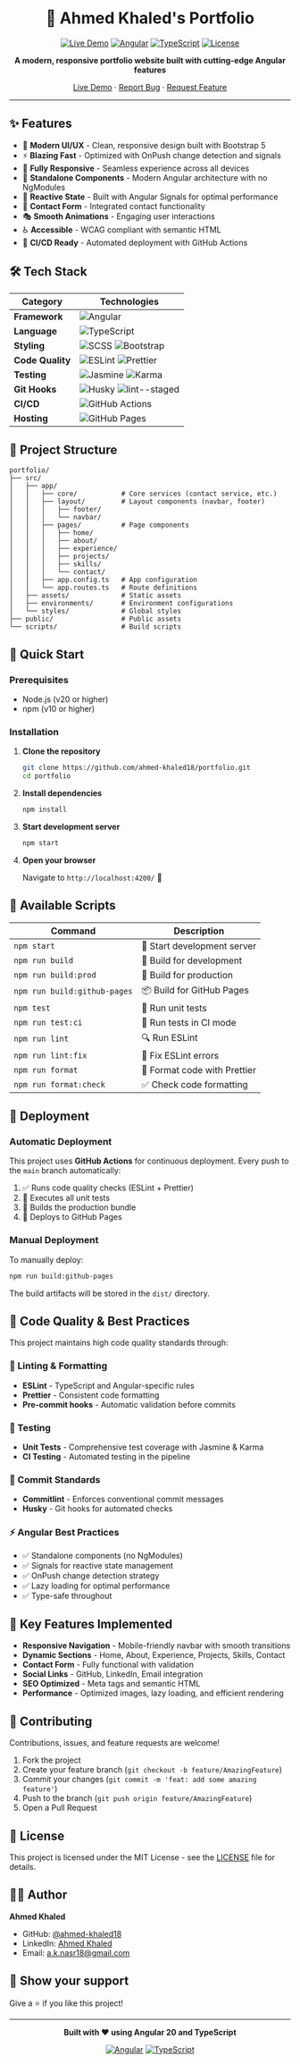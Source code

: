 <div align="center">

# 🚀 Ahmed Khaled's Portfolio

[![Live Demo](https://img.shields.io/badge/Live-Demo-brightgreen?style=for-the-badge&logo=github)](https://ahmedknasr-dev.github.io/portfolio/)
[![Angular](https://img.shields.io/badge/Angular-20.3-DD0031?style=for-the-badge&logo=angular)](https://angular.dev)
[![TypeScript](https://img.shields.io/badge/TypeScript-5.7-3178C6?style=for-the-badge&logo=typescript)](https://www.typescriptlang.org/)
[![License](https://img.shields.io/badge/License-MIT-blue?style=for-the-badge)](LICENSE)

**A modern, responsive portfolio website built with cutting-edge Angular features**

[Live Demo](https://ahmedknasr-dev.github.io/portfolio/) · [Report Bug](https://github.com/ahmedknasr-dev/portfolio/issues) · [Request Feature](https://github.com/ahmedknasr-dev/portfolio/issues)

</div>

---

## ✨ Features

- 🎨 **Modern UI/UX** - Clean, responsive design built with Bootstrap 5
- ⚡ **Blazing Fast** - Optimized with OnPush change detection and signals
- 📱 **Fully Responsive** - Seamless experience across all devices
- 🎯 **Standalone Components** - Modern Angular architecture with no NgModules
- 🔄 **Reactive State** - Built with Angular Signals for optimal performance
- 📧 **Contact Form** - Integrated contact functionality
- 🎭 **Smooth Animations** - Engaging user interactions
- ♿ **Accessible** - WCAG compliant with semantic HTML
- 🚀 **CI/CD Ready** - Automated deployment with GitHub Actions

## 🛠️ Tech Stack

<div align="center">

| Category         | Technologies                                                                                                                               |
| ---------------- | ------------------------------------------------------------------------------------------------------------------------------------------ |
| **Framework**    | ![Angular](https://img.shields.io/badge/Angular-20.3-DD0031?logo=angular)                                                                  |
| **Language**     | ![TypeScript](https://img.shields.io/badge/TypeScript-5.7-3178C6?logo=typescript)                                                          |
| **Styling**      | ![SCSS](https://img.shields.io/badge/SCSS-CC6699?logo=sass) ![Bootstrap](https://img.shields.io/badge/Bootstrap-5.3-7952B3?logo=bootstrap) |
| **Code Quality** | ![ESLint](https://img.shields.io/badge/ESLint-8A2BE2?logo=eslint) ![Prettier](https://img.shields.io/badge/Prettier-F7B93E?logo=prettier)  |
| **Testing**      | ![Jasmine](https://img.shields.io/badge/Jasmine-8A4182?logo=jasmine) ![Karma](https://img.shields.io/badge/Karma-429e38?logo=karma)        |
| **Git Hooks**    | ![Husky](https://img.shields.io/badge/Husky-042B37?logo=git) ![lint--staged](https://img.shields.io/badge/lint--staged-black?logo=git)     |
| **CI/CD**        | ![GitHub Actions](https://img.shields.io/badge/GitHub_Actions-2088FF?logo=github-actions)                                                  |
| **Hosting**      | ![GitHub Pages](https://img.shields.io/badge/GitHub_Pages-222222?logo=github)                                                              |

</div>

## 🎯 Project Structure

```
portfolio/
├── src/
│   ├── app/
│   │   ├── core/           # Core services (contact service, etc.)
│   │   ├── layout/         # Layout components (navbar, footer)
│   │   │   ├── footer/
│   │   │   └── navbar/
│   │   ├── pages/          # Page components
│   │   │   ├── home/
│   │   │   ├── about/
│   │   │   ├── experience/
│   │   │   ├── projects/
│   │   │   ├── skills/
│   │   │   └── contact/
│   │   ├── app.config.ts   # App configuration
│   │   └── app.routes.ts   # Route definitions
│   ├── assets/             # Static assets
│   ├── environments/       # Environment configurations
│   └── styles/             # Global styles
├── public/                 # Public assets
└── scripts/                # Build scripts
```

## 🚀 Quick Start

### Prerequisites

- Node.js (v20 or higher)
- npm (v10 or higher)

### Installation

1. **Clone the repository**

   ```bash
   git clone https://github.com/ahmed-khaled18/portfolio.git
   cd portfolio
   ```

2. **Install dependencies**

   ```bash
   npm install
   ```

3. **Start development server**

   ```bash
   npm start
   ```

4. **Open your browser**

   Navigate to `http://localhost:4200/` 🎉

## 📜 Available Scripts

| Command                      | Description                  |
| ---------------------------- | ---------------------------- |
| `npm start`                  | 🏃 Start development server  |
| `npm run build`              | 🔨 Build for development     |
| `npm run build:prod`         | 🚀 Build for production      |
| `npm run build:github-pages` | 📦 Build for GitHub Pages    |
| `npm test`                   | 🧪 Run unit tests            |
| `npm run test:ci`            | 🤖 Run tests in CI mode      |
| `npm run lint`               | 🔍 Run ESLint                |
| `npm run lint:fix`           | 🔧 Fix ESLint errors         |
| `npm run format`             | 💅 Format code with Prettier |
| `npm run format:check`       | ✅ Check code formatting     |

## 🚀 Deployment

### Automatic Deployment

This project uses **GitHub Actions** for continuous deployment. Every push to the `main` branch automatically:

1. ✅ Runs code quality checks (ESLint + Prettier)
2. 🧪 Executes all unit tests
3. 🔨 Builds the production bundle
4. 🚀 Deploys to GitHub Pages

### Manual Deployment

To manually deploy:

```bash
npm run build:github-pages
```

The build artifacts will be stored in the `dist/` directory.

## 🔧 Code Quality & Best Practices

This project maintains high code quality standards through:

### 🎯 Linting & Formatting

- **ESLint** - TypeScript and Angular-specific rules
- **Prettier** - Consistent code formatting
- **Pre-commit hooks** - Automatic validation before commits

### 🧪 Testing

- **Unit Tests** - Comprehensive test coverage with Jasmine & Karma
- **CI Testing** - Automated testing in the pipeline

### 📝 Commit Standards

- **Commitlint** - Enforces conventional commit messages
- **Husky** - Git hooks for automated checks

### ⚡ Angular Best Practices

- ✅ Standalone components (no NgModules)
- ✅ Signals for reactive state management
- ✅ OnPush change detection strategy
- ✅ Lazy loading for optimal performance
- ✅ Type-safe throughout

## 🎨 Key Features Implemented

- **Responsive Navigation** - Mobile-friendly navbar with smooth transitions
- **Dynamic Sections** - Home, About, Experience, Projects, Skills, Contact
- **Contact Form** - Fully functional with validation
- **Social Links** - GitHub, LinkedIn, Email integration
- **SEO Optimized** - Meta tags and semantic HTML
- **Performance** - Optimized images, lazy loading, and efficient rendering

## 🤝 Contributing

Contributions, issues, and feature requests are welcome!

1. Fork the project
2. Create your feature branch (`git checkout -b feature/AmazingFeature`)
3. Commit your changes (`git commit -m 'feat: add some amazing feature'`)
4. Push to the branch (`git push origin feature/AmazingFeature`)
5. Open a Pull Request

## 📝 License

This project is licensed under the MIT License - see the [LICENSE](LICENSE) file for details.

## 👨‍💻 Author

**Ahmed Khaled**

- GitHub: [@ahmed-khaled18](https://github.com/ahmed-khaled18)
- LinkedIn: [Ahmed Khaled](https://www.linkedin.com/in/ahmedknasr/)
- Email: a.k.nasr18@gmail.com

## 🌟 Show your support

Give a ⭐️ if you like this project!

---

<div align="center">

**Built with ❤️ using Angular 20 and TypeScript**

[![Angular](https://img.shields.io/badge/Made%20with-Angular-DD0031?style=flat&logo=angular)](https://angular.dev)
[![TypeScript](https://img.shields.io/badge/Written%20in-TypeScript-3178C6?style=flat&logo=typescript)](https://www.typescriptlang.org/)

</div>
